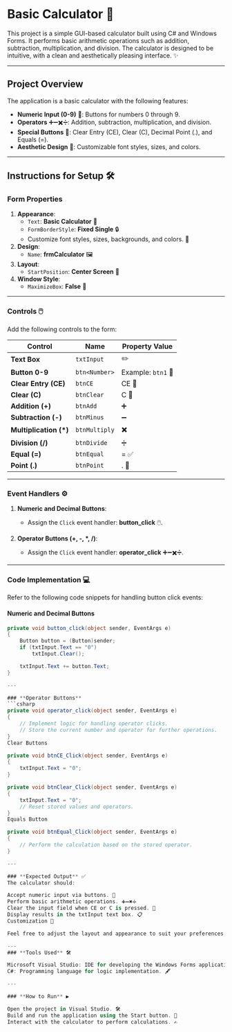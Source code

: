 # **Basic Calculator 🧮**

This project is a simple GUI-based calculator built using C# and Windows Forms. It performs basic arithmetic operations such as addition, subtraction, multiplication, and division. The calculator is designed to be intuitive, with a clean and aesthetically pleasing interface. ✨

---

## **Project Overview**

The application is a basic calculator with the following features:
- **Numeric Input (0-9)** 🔢: Buttons for numbers 0 through 9.
- **Operators** ➕➖✖️➗: Addition, subtraction, multiplication, and division.
- **Special Buttons** 🧹: Clear Entry (CE), Clear (C), Decimal Point (.), and Equals (=).
- **Aesthetic Design** 🎨: Customizable font styles, sizes, and colors.

---

## **Instructions for Setup** 🛠️

### **Form Properties**
1. **Appearance**:
   - `Text`: **Basic Calculator** 🧮
   - `FormBorderStyle`: **Fixed Single** 🔒
   - Customize font styles, sizes, backgrounds, and colors. 🎨
2. **Design**:
   - `Name`: **frmCalculator** 🖼️
3. **Layout**:
   - `StartPosition`: **Center Screen** 🎯
4. **Window Style**:
   - `MaximizeBox`: **False** 🚫

---

### **Controls** 🖱️

Add the following controls to the form:

| **Control**         | **Name**      | **Property Value** |
|----------------------|---------------|---------------------|
| **Text Box**         | `txtInput`    | ✏️                  |
| **Button 0-9**       | `btn<Number>` | Example: `btn1` 🔢  |
| **Clear Entry (CE)** | `btnCE`       | CE 🧹               |
| **Clear (C)**        | `btnClear`    | C 🧽                |
| **Addition (+)**     | `btnAdd`      | ➕                  |
| **Subtraction (-)**  | `btnMinus`    | ➖                  |
| **Multiplication (*)**| `btnMultiply`| ✖️                  |
| **Division (/)**     | `btnDivide`   | ➗                  |
| **Equal (=)**        | `btnEqual`    | = ✅                |
| **Point (.)**        | `btnPoint`    | . 🔘               |

---

### **Event Handlers** ⚙️

1. **Numeric and Decimal Buttons**:
   - Assign the `Click` event handler: **button_click** 🖱️.

2. **Operator Buttons (+, -, *, /)**:
   - Assign the `Click` event handler: **operator_click** ➕➖✖️➗.

---

### **Code Implementation** 💻

Refer to the following code snippets for handling button click events:

#### **Numeric and Decimal Buttons**
```csharp
private void button_click(object sender, EventArgs e)
{
    Button button = (Button)sender;
    if (txtInput.Text == "0")
        txtInput.Clear();

    txtInput.Text += button.Text;
}

---

### **Operator Buttons**
```csharp
private void operator_click(object sender, EventArgs e)
{
    // Implement logic for handling operator clicks.
    // Store the current number and operator for further operations.
}
Clear Buttons

private void btnCE_Click(object sender, EventArgs e)
{
    txtInput.Text = "0";
}

private void btnClear_Click(object sender, EventArgs e)
{
    txtInput.Text = "0";
    // Reset stored values and operators.
}
Equals Button

private void btnEqual_Click(object sender, EventArgs e)
{
    // Perform the calculation based on the stored operator.
}

---

### **Expected Output** ✅
The calculator should:

Accept numeric input via buttons. 🔢
Perform basic arithmetic operations. ➕➖✖️➗
Clear the input field when CE or C is pressed. 🧹
Display results in the txtInput text box. 📋
Customization 🎨

Feel free to adjust the layout and appearance to suit your preferences, as long as the calculator behaves as described. 🌟

---
### **Tools Used** 🛠️

Microsoft Visual Studio: IDE for developing the Windows Forms application. 🖥️
C#: Programming language for logic implementation. 🖋️

---

### **How to Run** ▶️

Open the project in Visual Studio. 🛠️
Build and run the application using the Start button. 🚀
Interact with the calculator to perform calculations. ✍️


